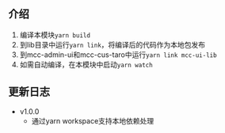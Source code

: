 ## 介绍
1. 编译本模块`yarn build`
1. 到lib目录中运行`yarn link`，将编译后的代码作为本地包发布
1. 到mcc-admin-ui和mcc-cus-taro中运行`yarn link mcc-ui-lib`
1. 如需自动编译，在本模块中启动`yarn watch`

## 更新日志
- v1.0.0
    - 通过yarn workspace支持本地依赖处理
